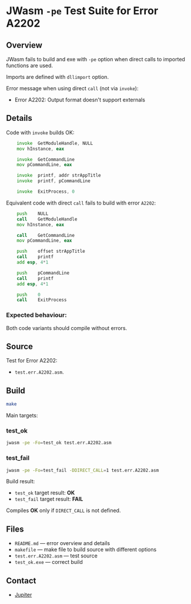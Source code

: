 # JWasm `-pe` Test Suite for Error A2202

## Overview

JWasm fails to build and exe with `-pe` option when direct calls to imported functions are used.

Imports are defined with `dllimport` option.

Error message when using direct `call` (not via `invoke`):

- Error A2202: Output format doesn't support externals


## Details

Code with `invoke` builds OK:

```asm
	invoke	GetModuleHandle, NULL
	mov	hInstance, eax

	invoke	GetCommandLine
	mov	pCommandLine, eax

	invoke	printf, addr strAppTitle
	invoke	printf, pCommandLine

	invoke	ExitProcess, 0
```

Equivalent code with direct `call` fails to build with error `A2202`:

```asm
	push	NULL
	call	GetModuleHandle
	mov	hInstance, eax

	call	GetCommandLine
	mov	pCommandLine, eax

	push	offset strAppTitle
	call	printf
	add	esp, 4*1

	push	pCommandLine
	call	printf
	add	esp, 4*1

	push	0
	call	ExitProcess
```

### Expected behaviour:

Both code variants should compile without errors.


## Source

Test for Error A2202:

- `test.err.A2202.asm`.


## Build

```sh
make
```

Main targets:

### test_ok

```sh
jwasm -pe -Fo=test_ok test.err.A2202.asm
```

### test_fail

```sh
jwasm -pe -Fo=test_fail -DDIRECT_CALL=1 test.err.A2202.asm
```

Build result:

- `test_ok` target result: **OK**
- `test_fail` target result: **FAIL**

Compiles **OK** only if `DIRECT_CALL` is not defined.


## Files

- `README.md` — error overview and details
- `makefile` — make file to build source with different options
- `test.err.A2202.asm` — test source
- `test_ok.exe` — correct build


## Contact

- [Jupiter][jupiter.github]


[jupiter.github]: https://github.com/upiter
